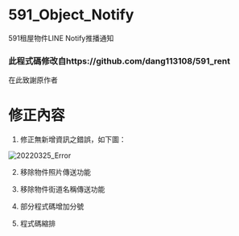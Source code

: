 # 591_Object_Notify
591租屋物件LINE Notify推播通知

### 此程式碼修改自https://github.com/dang113108/591_rent
在此致謝原作者

# 修正內容
1. 修正無新增資訊之錯誤，如下圖：

![20220325_Error](https://user-images.githubusercontent.com/99020504/160132217-51705b3c-d2d7-4f83-8bdc-902aeac43fae.PNG)

2. 移除物件照片傳送功能

3. 移除物件街道名稱傳送功能

4. 部分程式碼增加分號

5. 程式碼縮排
